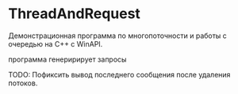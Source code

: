 # ThreadAndRequest
  
 Демонстрационная программа по многопоточности и работы с очередью на C++ с WinAPI.
 
 программа генеририрует запросы
 
 TODO:
 Пофиксить вывод последнего сообщения после удаления потоков.
